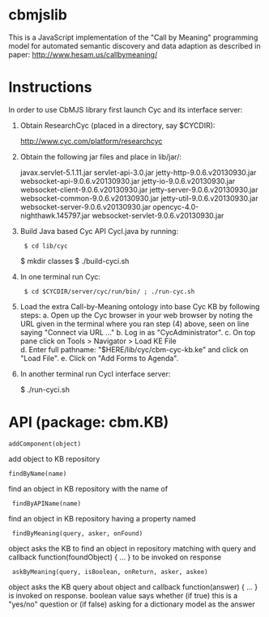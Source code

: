 cbmjslib
========

This is a JavaScript implementation of the "Call by Meaning" programming model for automated
semantic discovery and data adaption as described in paper:
http://www.hesam.us/callbymeaning/

Instructions
========

In order to use CbMJS library first launch Cyc and its interface server:

1) Obtain ResearchCyc (placed in a directory, say $CYCDIR):

	http://www.cyc.com/platform/researchcyc

2) Obtain the following jar files and place in lib/jar/:

   javax.servlet-5.1.11.jar
   servlet-api-3.0.jar
   jetty-http-9.0.6.v20130930.jar
   websocket-api-9.0.6.v20130930.jar
   jetty-io-9.0.6.v20130930.jar
   websocket-client-9.0.6.v20130930.jar
   jetty-server-9.0.6.v20130930.jar
   websocket-common-9.0.6.v20130930.jar
   jetty-util-9.0.6.v20130930.jar
   websocket-server-9.0.6.v20130930.jar
   opencyc-4.0-nighthawk.145797.jar
   websocket-servlet-9.0.6.v20130930.jar

3) Build Java based Cyc API CycI.java by running:

        $ cd lib/cyc
	$ mkdir classes
	$ ./build-cyci.sh

4) In one terminal run Cyc:

      	$ cd $CYCDIR/server/cyc/run/bin/ ; ./run-cyc.sh


5) Load the extra Call-by-Meaning ontology into base Cyc KB by following steps:
   a. Open up the Cyc browser in your web browser by noting the URL given in the terminal 
      where you ran step (4) above, seen on line saying "Connect via URL ..." 
   b. Log in as "CycAdministrator".
   c. On top pane click on Tools > Navigator > Load KE File   
   d. Enter full pathname: "$HERE/lib/cyc/cbm-cyc-kb.ke" and click on "Load File".
   e. Click on "Add Forms to Agenda".
   
6) In another terminal run CycI interface server:

	$ ./run-cyci.sh

API (package: cbm.KB)
========

	addComponent(object)

add object to KB repository

    findByName(name)

find an object in KB repository with the name of <name>

     findByAPIName(name)

find an object in KB repository having a property named <name>

     findByMeaning(query, asker, onFound)

object <asker> asks the KB to find an object in repository matching with query <query> and 
callback <onFound> function(foundObject) { ... } to be invoked on response

	 askByMeaning(query, isBoolean, onReturn, asker, askee)

object <asker> asks the KB query <query> about object <askee> and callback <onReturn> 
function(answer) { ... } is invoked on response. <isBoolean> boolean value says whether
(if true) this is a "yes/no" question or (if false) asking for a dictionary model as 
the answer
